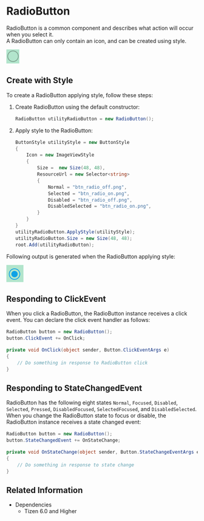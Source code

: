 # RadioButton
RadioButton is a common component and describes what action will occur when you select it.  
A RadioButton can only contain an icon, and can be created using style.

![RadioButton1](./media/RadioButton1.png)

## Create with Style

To create a RadioButton applying style, follow these steps:

1. Create RadioButton using the default constructor:

    ```cs
    RadioButton utilityRadioButton = new RadioButton();
    ```

2. Apply style to the RadioButton:

    ```cs
    ButtonStyle utilityStyle = new ButtonStyle
    {
        Icon = new ImageViewStyle
        {
            Size =  new Size(48, 48),
            ResourceUrl = new Selector<string>
            {
                Normal = "btn_radio_off.png",
                Selected = "btn_radio_on.png",
                Disabled = "btn_radio_off.png",
                DisabledSelected = "btn_radio_on.png",
            }
        }
    }
    utilityRadioButton.ApplyStyle(utilityStyle);
    utilityRadioButton.Size = new Size(48, 48);
    root.Add(utilityRadioButton);
    ```

Following output is generated when the RadioButton applying style:

![RadioButton2](./media/RadioButton2.png)


## Responding to ClickEvent
When you click a RadioButton, the RadioButton instance receives a click event.
You can declare the click event handler as follows:

```cs
RadioButton button = new RadioButton();
button.ClickEvent += OnClick;
```

```cs
private void OnClick(object sender, Button.ClickEventArgs e)
{
    // Do something in response to RadioButton click
}
```

## Responding to StateChangedEvent
RadioButton has the following eight states `Normal`, `Focused`, `Disabled`, `Selected`, `Pressed`, `DisabledFocused`, `SelectedFocused`, and `DisabledSelected`.  
When you change the RadioButton state to focus or disable, the RadioButton instance receives a state changed event:

```cs
RadioButton button = new RadioButton();
button.StateChangedEvent += OnStateChange;
```

```cs
private void OnStateChange(object sender, Button.StateChangeEventArgs e)
{
    // Do something in response to state change
}
```

## Related Information
- Dependencies
  -   Tizen 6.0 and Higher
